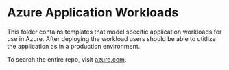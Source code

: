 # Azure Application Workloads

This folder contains templates that model specific application workloads for use in Azure.  After deploying the workload users should be able to utitlize the application as in a production environment.

To search the entire repo, visit [azure.com](https://azure.microsoft.com/en-us/documentation/templates/).
